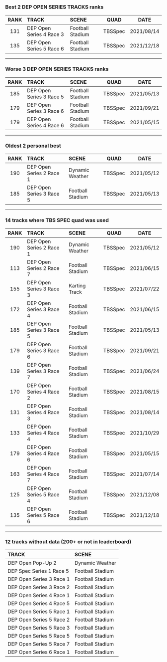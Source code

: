 ### Best 2 DEP OPEN SERIES TRACKS ranks
|RANK|TRACK|SCENE|QUAD|DATE|
|:---:|:---|:---|:---:|:---:|
|131|DEP Open Series 4 Race 3|Football Stadium|TBSSpec|2021/08/14|
|135|DEP Open Series 5 Race 6|Football Stadium|TBSSpec|2021/12/18|
---
### Worse 3 DEP OPEN SERIES TRACKS ranks
|RANK|TRACK|SCENE|QUAD|DATE|
|:---:|:---|:---|:---:|:---:|
|185|DEP Open Series 3 Race 5|Football Stadium|TBSSpec|2021/05/13|
|179|DEP Open Series 3 Race 6|Football Stadium|TBSSpec|2021/09/21|
|179|DEP Open Series 4 Race 6|Football Stadium|TBSSpec|2021/05/15|
---
### Oldest 2 personal best
|RANK|TRACK|SCENE|QUAD|DATE|
|:---:|:---|:---|:---:|:---:|
|190|DEP Open Series 2 Race 1|Dynamic Weather|TBSSpec|2021/05/12|
|185|DEP Open Series 3 Race 5|Football Stadium|TBSSpec|2021/05/13|
---
### 14 tracks where TBS SPEC quad was used
|RANK|TRACK|SCENE|QUAD|DATE|
|:---:|:---|:---|:---:|:---:|
|190|DEP Open Series 2 Race 1|Dynamic Weather|TBSSpec|2021/05/12|
|113|DEP Open Series 2 Race 7|Football Stadium|TBSSpec|2021/06/15|
|155|DEP Open Series 3 Race 3|Karting Track|TBSSpec|2021/07/22|
|172|DEP Open Series 3 Race 4|Football Stadium|TBSSpec|2021/06/15|
|185|DEP Open Series 3 Race 5|Football Stadium|TBSSpec|2021/05/13|
|179|DEP Open Series 3 Race 6|Football Stadium|TBSSpec|2021/09/21|
|139|DEP Open Series 3 Race 7|Football Stadium|TBSSpec|2021/06/24|
|170|DEP Open Series 4 Race 2|Football Stadium|TBSSpec|2021/08/15|
|131|DEP Open Series 4 Race 3|Football Stadium|TBSSpec|2021/08/14|
|133|DEP Open Series 4 Race 4|Football Stadium|TBSSpec|2021/10/29|
|179|DEP Open Series 4 Race 6|Football Stadium|TBSSpec|2021/05/15|
|163|DEP Open Series 4 Race 7|Football Stadium|TBSSpec|2021/07/14|
|125|DEP Open Series 5 Race 4|Football Stadium|TBSSpec|2021/12/08|
|135|DEP Open Series 5 Race 6|Football Stadium|TBSSpec|2021/12/18|
---
### 12 tracks without data (200+ or not in leaderboard)
|TRACK|SCENE|
|:---|:---|
|DEP Open Pop-Up 2|Dynamic Weather|
|DEP Spec Series 1 Race 5|Football Stadium|
|DEP Open Series 3 Race 1|Football Stadium|
|DEP Open Series 3 Race 2|Football Stadium|
|DEP Open Series 4 Race 1|Football Stadium|
|DEP Open Series 4 Race 5|Football Stadium|
|DEP Open Series 5 Race 1|Football Stadium|
|DEP Open Series 5 Race 2|Football Stadium|
|DEP Open Series 5 Race 3|Football Stadium|
|DEP Open Series 5 Race 5|Football Stadium|
|DEP Open Series 5 Race 7|Football Stadium|
|DEP Open Series 6 Race 1|Football Stadium|
